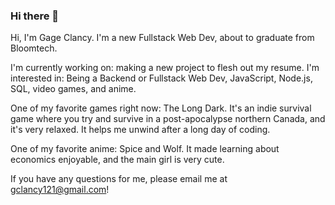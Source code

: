 ### Hi there 👋
Hi, I'm Gage Clancy. I'm a new Fullstack Web Dev, about to graduate from Bloomtech. 

I'm currently working on: making a new project to flesh out my resume.
I'm interested in: Being a Backend or Fullstack Web Dev, JavaScript, Node.js, SQL, video games, and anime.

One of my favorite games right now: The Long Dark. It's an indie survival game where you try and survive in a post-apocalypse northern Canada, and it's very relaxed. It helps me unwind after a long day of coding. 

One of my favorite anime: Spice and Wolf. It made learning about economics enjoyable, and the main girl is very cute. 

If you have any questions for me, please email me at gclancy121@gmail.com! 
